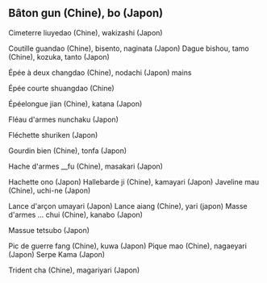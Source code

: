 ## Bâton gun (Chine), bo (Japon)


Cimeterre liuyedao (Chine), wakizashi (Japon)

Coutille guandao (Chine), bisento, naginata (Japon)
Dague bishou, tamo (Chine), kozuka, tanto (Japon)

Épée à deux changdao (Chine), nodachi (Japon)
mains

Épée courte shuangdao (Chine)

Épéelongue  jian (Chine), katana (Japon)

Fléau d'armes nunchaku (Japon)

Fléchette shuriken (Japon)

Gourdin bien (Chine), tonfa (Japon)

Hache d'armes __fu (Chine), masakari (Japon)

Hachette ono (Japon)
Hallebarde ji (Chine), kamayari (Japon)
Javeline mau (Chine), uchi-ne (Japon)

Lance d'arçon  umayari (Japon)
Lance aiang (Chine), yari (japon)
Masse d'armes … chui (Chine), kanabo (Japon)

Massue tetsubo (Japon)

Pic de guerre  fang (Chine), kuwa (Japon)
Pique mao (Chine), nagaeyari (Japon)
Serpe Kama (Japon)

Trident cha (Chine), magariyari (Japon)
